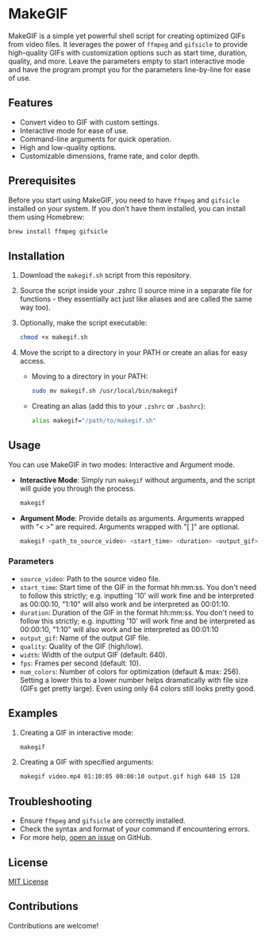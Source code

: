 # MakeGIF

MakeGIF is a simple yet powerful shell script for creating optimized GIFs from video files. It leverages the power of `ffmpeg` and `gifsicle` to provide high-quality GIFs with customization options such as start time, duration, quality, and more. Leave the parameters empty to start interactive mode and have the program prompt you for the parameters line-by-line for ease of use.

## Features

- Convert video to GIF with custom settings.
- Interactive mode for ease of use.
- Command-line arguments for quick operation.
- High and low-quality options.
- Customizable dimensions, frame rate, and color depth.

## Prerequisites

Before you start using MakeGIF, you need to have `ffmpeg` and `gifsicle` installed on your system. If you don't have them installed, you can install them using Homebrew:

```bash
brew install ffmpeg gifsicle
```

## Installation

1. Download the `makegif.sh` script from this repository.
2. Source the script inside your .zshrc (I source mine in a separate file for functions - they essentially act just like aliases and are called the same way too).

3. Optionally, make the script executable:

   ```bash
   chmod +x makegif.sh
   ```

4. Move the script to a directory in your PATH or create an alias for easy access.

   - Moving to a directory in your PATH:

     ```bash
     sudo mv makegif.sh /usr/local/bin/makegif
     ```

   - Creating an alias (add this to your `.zshrc` or `.bashrc`):

     ```bash
     alias makegif="/path/to/makegif.sh"
     ```

## Usage

You can use MakeGIF in two modes: Interactive and Argument mode.

- **Interactive Mode**: Simply run `makegif` without arguments, and the script will guide you through the process.

  ```bash
  makegif
  ```

- **Argument Mode**: Provide details as arguments. Arguments wrapped with "< >" are required. Arguments wrapped with "[ ]" are optional.

  ```bash
  makegif <path_to_source_video> <start_time> <duration> <output_gif> <quality> [width] [fps] [num_colors]
  ```

### Parameters

- `source_video`: Path to the source video file.
- `start_time`: Start time of the GIF in the format hh:mm:ss. You don't need to follow this strictly; e.g. inputting '10' will work fine and be interpreted as 00:00:10, "1:10" will also work and be interpreted as 00:01:10.
- `duration`: Duration of the GIF in the format hh:mm:ss. You don't need to follow this strictly; e.g. inputting '10' will work fine and be interpreted as 00:00:10, "1:10" will also work and be interpreted as 00:01:10
- `output_gif`: Name of the output GIF file.
- `quality`: Quality of the GIF (high/low).
- `width`: Width of the output GIF (default: 640).
- `fps`: Frames per second (default: 10).
- `num_colors`: Number of colors for optimization (default & max: 256). Setting a lower this to a lower number helps dramatically with file size (GIFs get pretty large). Even using only 64 colors still looks pretty good.

## Examples

1. Creating a GIF in interactive mode:

   ```bash
   makegif
   ```

2. Creating a GIF with specified arguments:

   ```bash
   makegif video.mp4 01:10:05 00:00:10 output.gif high 640 15 128
   ```

## Troubleshooting

- Ensure `ffmpeg` and `gifsicle` are correctly installed.
- Check the syntax and format of your command if encountering errors.
- For more help, [open an issue](https://github.com/nathan-kennedy/makegif/issues) on GitHub.

## License

[MIT License](https://github.com/nathan-kennedy/makegif/blob/master/LICENSE)

## Contributions

Contributions are welcome!
